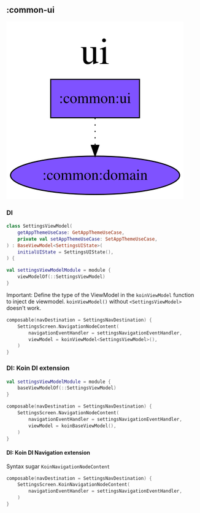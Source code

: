 ## :common-ui

<img src="../../resources/dependency_graphs/common-ui-dependency-graph-multiplatform-projects.svg">

### DI

```kotlin
class SettingsViewModel(
    getAppThemeUseCase: GetAppThemeUseCase,
    private val setAppThemeUseCase: SetAppThemeUseCase,
) : BaseViewModel<SettingsUIState>(
    initialUIState = SettingsUIState(),
) {
```

```kotlin
val settingsViewModelModule = module {
    viewModelOf(::SettingsViewModel)
}
```

Important: Define the type of the ViewModel in the `koinViewModel` function to inject de viewmodel. 
`koinViewModel()` without `<SettingsViewModel>` doesn't work.

```kotlin
composable(navDestination = SettingsNavDestination) {
    SettingsScreen.NavigationNodeContent(
        navigationEventHandler = settingsNavigationEventHandler,
        viewModel = koinViewModel<SettingsViewModel>(),
    )
}
```

### DI: Koin DI extension

```kotlin
val settingsViewModelModule = module {
    baseViewModelOf(::SettingsViewModel)
}
```

```kotlin
composable(navDestination = SettingsNavDestination) {
    SettingsScreen.NavigationNodeContent(
        navigationEventHandler = settingsNavigationEventHandler,
        viewModel = koinBaseViewModel(),
    )
}
```

#### DI: Koin DI Navigation extension

Syntax sugar `KoinNavigationNodeContent`

```kotlin
composable(navDestination = SettingsNavDestination) {
    SettingsScreen.KoinNavigationNodeContent(
        navigationEventHandler = settingsNavigationEventHandler,
    )
}
```

